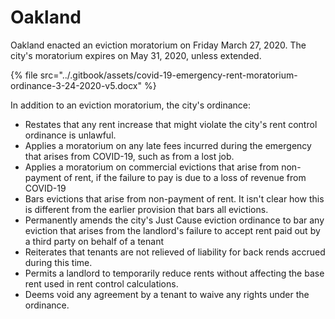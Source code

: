 # Oakland

Oakland enacted an eviction moratorium on Friday March 27, 2020. The city's moratorium expires on May 31, 2020, unless extended.

{% file src="../.gitbook/assets/covid-19-emergency-rent-moratorium-ordinance-3-24-2020-v5.docx" %}

In addition to an eviction moratorium, the city's ordinance:

* Restates that any rent increase that might violate the city's rent control ordinance is unlawful.
* Applies a moratorium on any late fees incurred during the emergency that arises from COVID-19, such as from a lost job.
* Applies a moratorium on commercial evictions that arise from non-payment of rent, if the failure to pay is due to a loss of revenue from COVID-19
* Bars evictions that arise from non-payment of rent. It isn't clear how this is different from the earlier provision that bars all evictions.
* Permanently amends the city's Just Cause eviction ordinance to bar any eviction that arises from the landlord's failure to accept rent paid out by a third party on behalf of a tenant
* Reiterates that tenants are not relieved of liability for back rends accrued during this time.
* Permits a landlord to temporarily reduce rents without affecting the base rent used in rent control calculations.
* Deems void any agreement by a tenant to waive any rights under the ordinance.

